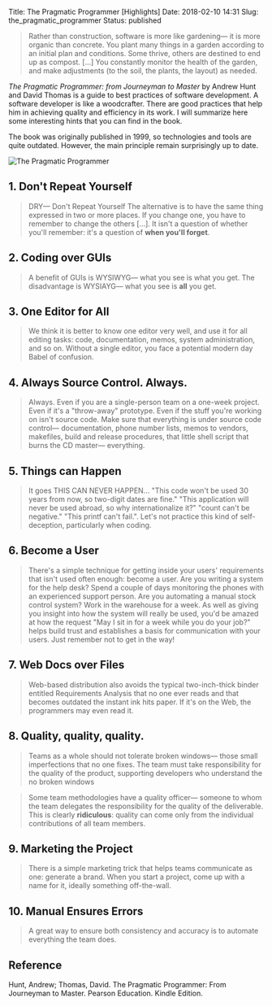 Title: The Pragmatic Programmer [Highlights]
Date: 2018-02-10 14:31
Slug: the_pragmatic_programmer
Status: published

> Rather than construction, software is more like gardening— it is more organic than concrete. You plant many things in a garden according to an initial plan and conditions. Some thrive, others are destined to end up as compost. [...] You constantly monitor the health of the garden, and make adjustments (to the soil, the plants, the layout) as needed.

_The Pragmatic Programmer: from Journeyman to Master_ by Andrew Hunt and David Thomas is a guide to best practices of software development. A software developer is like a woodcrafter. There are good practices that help him in achieving quality and efficiency in its work. I will summarize here some interesting hints that you can find in the book.

The book was originally published in 1999, so technologies and tools are quite outdated. However, the main principle remain surprisingly up to date.

![The Pragmatic Programmer]({static}/images/pragmatic_programmer.jpg)

## 1. Don't Repeat Yourself

> DRY— Don't Repeat Yourself The alternative is to have the same thing expressed in two or more places. If you change one, you have to remember to change the others [...]. It isn't a question of whether you'll remember: it's a question of **when you'll forget**.

## 2. Coding over GUIs

> A benefit of GUIs is WYSIWYG— what you see is what you get. The disadvantage is WYSIAYG— what you see is **all** you get.

## 3. One Editor for All

> We think it is better to know one editor very well, and use it for all editing tasks: code, documentation, memos, system administration, and so on. Without a single editor, you face a potential modern day Babel of confusion.

## 4. Always Source Control. Always.

> Always. Even if you are a single-person team on a one-week project. Even if it's a "throw-away" prototype. Even if the stuff you're working on isn't source code. Make sure that everything is under source code control— documentation, phone number lists, memos to vendors, makefiles, build and release procedures, that little shell script that burns the CD master— everything.

## 5. Things can Happen

> It goes THIS CAN NEVER HAPPEN... "This code won't be used 30 years from now, so two-digit dates are fine." "This application will never be used abroad, so why internationalize it?" "count can't be negative." "This printf can't fail.". Let's not practice this kind of self-deception, particularly when coding.

## 6. Become a User

> There's a simple technique for getting inside your users' requirements that isn't used often enough: become a user. Are you writing a system for the help desk? Spend a couple of days monitoring the phones with an experienced support person. Are you automating a manual stock control system? Work in the warehouse for a week. As well as giving you insight into how the system will really be used, you'd be amazed at how the request "May I sit in for a week while you do your job?" helps build trust and establishes a basis for communication with your users. Just remember not to get in the way!

## 7. Web Docs over Files

> Web-based distribution also avoids the typical two-inch-thick binder entitled Requirements Analysis that no one ever reads and that becomes outdated the instant ink hits paper. If it's on the Web, the programmers may even read it.

## 8. Quality, quality, quality.

> Teams as a whole should not tolerate broken windows— those small imperfections that no one fixes. The team must take responsibility for the quality of the product, supporting developers who understand the no broken windows


> Some team methodologies have a quality officer— someone to whom the team delegates the responsibility for the quality of the deliverable. This is clearly **ridiculous**: quality can come only from the individual contributions of all team members.

## 9. Marketing the Project

> There is a simple marketing trick that helps teams communicate as one: generate a brand. When you start a project, come up with a name for it, ideally something off-the-wall.

## 10. Manual Ensures Errors

> A great way to ensure both consistency and accuracy is to automate everything the team does.

## Reference

Hunt, Andrew; Thomas, David. The Pragmatic Programmer: From Journeyman to Master. Pearson Education. Kindle Edition.
